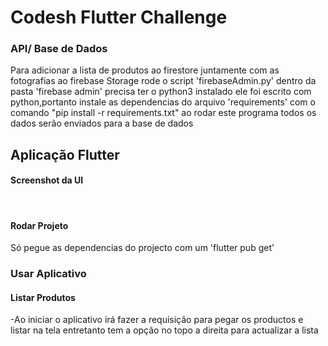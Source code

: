 # Codesh Flutter Challenge


### API/ Base de Dados

Para adicionar a lista de produtos ao firestore juntamente com as fotografias ao firebase Storage
rode o script 'firebaseAdmin.py' dentro da pasta 'firebase admin'
precisa ter o python3 instalado
ele foi escrito com python,portanto instale as dependencias do arquivo 'requirements' com o comando "pip install -r requirements.txt"
ao rodar este programa todos os dados serão enviados para a base de dados
 

## Aplicação Flutter

#### Screenshot da UI

![<img src="assets/UI.png" height="500" alt="UI" title="UI"/>](firebase_admin/assets/images/UI.png)

 
#### Rodar Projeto

Só pegue as dependencias do projecto com um 'flutter pub get' 


### Usar Aplicativo

#### Listar Produtos
 
-Ao iniciar o aplicativo irá fazer a requisição para pegar os productos e listar na tela
entretanto tem a opção no topo a direita para actualizar a lista

